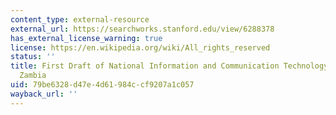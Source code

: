 ```yaml
---
content_type: external-resource
external_url: https://searchworks.stanford.edu/view/6288378
has_external_license_warning: true
license: https://en.wikipedia.org/wiki/All_rights_reserved
status: ''
title: First Draft of National Information and Communication Technology Policy for
  Zambia
uid: 79be6328-d47e-4d61-984c-cf9207a1c057
wayback_url: ''
---
```

